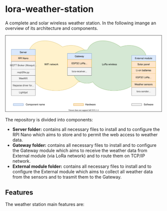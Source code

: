 # lora-weather-station
A complete and solar wireless weather station. In the following imange an overview of its architecture and components.

![weather station architecture](https://raw.githubusercontent.com/pasgabriele/lora-weather-station/main/weather-station-architecture.svg)
 
The repository is divided into components:
- **Server folder:** contains all necessary files to install and to configure the RPI Nano which aims to store and to permit the web access to weather data.
- **Gateway folder:** contains all necessary files to install and to configure the Gateway module which aims to receive the weather data from External module (via LoRa network) and to route them on TCP/IP network.
- **External module folder:** contains all necessary files to install and to configure the External module which aims to collect all weather data from the sensors and to trasmit them to the Gateway.

## Features
The weather station main features are:


